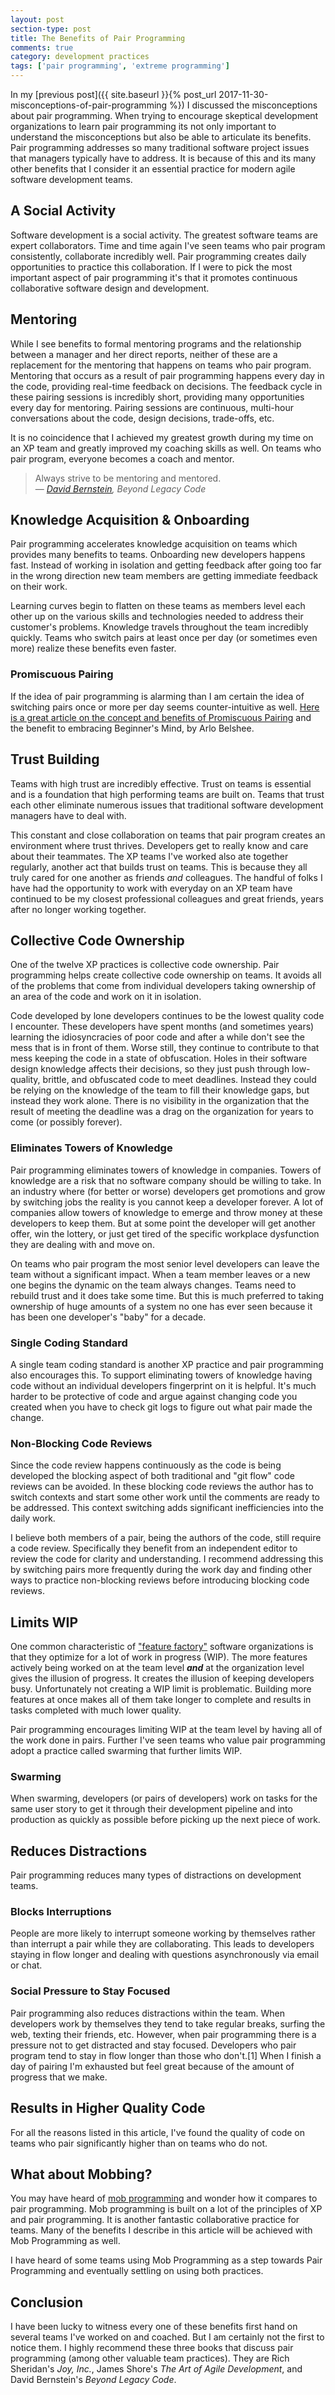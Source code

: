 ```yaml
---
layout: post
section-type: post
title: The Benefits of Pair Programming
comments: true
category: development practices
tags: ['pair programming', 'extreme programming']
---
```


In my [previous post]({{ site.baseurl }}{% post_url 2017-11-30-misconceptions-of-pair-programming %}) I discussed the misconceptions about pair programming. When trying to encourage skeptical development organizations to learn pair programming its not only important to understand the misconceptions but also be able to articulate its benefits. Pair programming addresses so many traditional software project issues that managers typically have to address. It is because of this and its many other benefits that I consider it an essential practice for modern agile software development teams.

## A Social Activity

Software development is a social activity. The greatest software teams are expert collaborators. Time and time again I've seen teams who pair program consistently, collaborate incredibly well. Pair programming creates daily opportunities to practice this collaboration. If I were to pick the most important aspect of pair programming it's that it promotes continuous collaborative software design and development. 

## Mentoring

While I see benefits to formal mentoring programs and the relationship between a manager and her direct reports, neither of these are a replacement for the mentoring that happens on teams who pair program. Mentoring that occurs as a result of pair programming happens every day in the code, providing real-time feedback on decisions. The feedback cycle in these pairing sessions is incredibly short, providing many opportunities every day for mentoring. Pairing sessions are continuous, multi-hour conversations about the code, design decisions, trade-offs, etc. 

It is no coincidence that I achieved my greatest growth during my time on an XP team and greatly improved my coaching skills as well. On teams who pair program, everyone becomes a coach and mentor.

> Always strive to be mentoring and mentored.   
> &mdash; _[David Bernstein](https://twitter.com/ToBeAgile), Beyond Legacy Code_

## Knowledge Acquisition & Onboarding

Pair programming accelerates knowledge acquisition on teams which provides many benefits to teams. Onboarding new developers happens fast. Instead of working in isolation and getting feedback after going too far in the wrong direction new team members are getting immediate feedback on their work. 

Learning curves begin to flatten on these teams as members level each other up on the various skills and technologies needed to address their customer's problems. Knowledge travels throughout the team incredibly quickly. Teams who switch pairs at least once per day (or sometimes even more) realize these benefits even faster.

### Promiscuous Pairing

If the idea of pair programming is alarming than I am certain the idea of switching pairs once or more per day seems counter-intuitive as well. [Here is a great article on the concept and benefits of Promiscuous Pairing](http://csis.pace.edu/~grossman/dcs/XR4-PromiscuousPairing.pdf) and the benefit to embracing Beginner's Mind, by Arlo Belshee. 

## Trust Building

Teams with high trust are incredibly effective. Trust on teams is essential and is a foundation that high performing teams are built on. Teams that trust each other eliminate numerous issues that traditional software development managers have to deal with. 

 This constant and close collaboration on teams that pair program creates an environment where trust thrives. Developers get to really know and care about their teammates. The XP teams I've worked also ate together regularly, another act that builds trust on teams. This is because they all truly cared for one another as friends _and_ colleagues. The handful of folks I have had the opportunity to work with everyday on an XP team have continued to be my closest professional colleagues and great friends, years after no longer working together. 

## Collective Code Ownership

One of the twelve XP practices is collective code ownership. Pair programming helps create collective code ownership on teams. It avoids all of the problems that come from individual developers taking ownership of an area of the code and work on it in isolation.

Code developed by lone developers continues to be the lowest quality code I encounter. These developers have spent months (and sometimes years) learning the idiosyncracies of poor code and after a while don't see the mess that is in front of them. Worse still, they continue to contribute to that mess keeping the code in a state of obfuscation. Holes in their software design knowledge affects their decisions, so they just push through low-quality, brittle, and obfuscated code to meet deadlines. Instead they could be relying on the knowledge of the team to fill their knowledge gaps, but instead they work alone. There is no visibility in the organization that the result of meeting the deadline was a drag on the organization for years to come (or possibly forever). 

### Eliminates Towers of Knowledge

Pair programming eliminates towers of knowledge in companies. Towers of knowledge are a risk that no software company should be willing to take. In an industry where (for better or worse) developers get promotions and grow by switching jobs the reality is you cannot keep a developer forever.  A lot of companies allow towers of knowledge to emerge and throw money at these developers to keep them. But at some point the developer will get another offer, win the lottery, or just get tired of the specific workplace dysfunction they are dealing with and move on. 

On teams who pair program the most senior level developers can leave the team without a significant impact. When a team member leaves or a new one begins the dynamic on the team always changes. Teams need to rebuild trust and it does take some time. But this is much preferred to taking ownership of huge amounts of a system no one has ever seen because it has been one developer's "baby" for a decade. 

### Single Coding Standard

A single team coding standard is another XP practice and pair programming also encourages this. To support eliminating towers of knowledge having code without an individual developers fingerprint on it is helpful. It's much harder to be protective of code and argue against changing code you created when you have to check git logs to figure out what pair made the change.

### Non-Blocking Code Reviews

Since the code review happens continuously as the code is being developed the blocking aspect of both traditional and "git flow" code reviews can be avoided. In these blocking code reviews the author has to switch contexts and start some other work until the comments are ready to be addressed. This context switching adds significant inefficiencies into the daily work. 

I believe both members of a pair, being the authors of the code, still require a code review. Specifically they benefit from an independent editor to review the code for clarity and understanding. I recommend addressing this by switching pairs more frequently during the work day and finding other ways to practice non-blocking reviews before introducing blocking code reviews.

## Limits WIP

One common characteristic of ["feature factory"](https://hackernoon.com/12-signs-youre-working-in-a-feature-factory-44a5b938d6a2) software organizations is that they optimize for a lot of work in progress (WIP). The more features actively being worked on at the team level __*and*__ at the organization level gives the illusion of progress. It creates the illusion of keeping developers busy. Unfortunately not creating a WIP limit is problematic. Building more features at once makes all of them take longer to complete and results in tasks completed with much lower quality. 

Pair programming encourages limiting WIP at the team level by having all of the work done in pairs. Further I've seen teams who value pair programming adopt a practice called swarming that further limits WIP.

### Swarming

When swarming, developers (or pairs of developers) work on tasks for the same user story to get it through their development pipeline and into production as quickly as possible before picking up the next piece of work.

## Reduces Distractions

Pair programming reduces many types of distractions on development teams.

### Blocks Interruptions

People are more likely to interrupt someone working by themselves rather than interrupt a pair while they are collaborating. This leads to developers staying in flow longer and dealing with questions asynchronously via email or chat. 

### Social Pressure to Stay Focused

Pair programming also reduces distractions within the team. When developers work by themselves they tend to take regular breaks, surfing the web, texting their friends, etc. However, when pair programming there is a pressure not to get distracted and stay focused. Developers who pair program tend to stay in flow longer than those who don't.[1] When I finish a day of pairing I'm exhausted but feel great because of the amount of progress that we make.

## Results in Higher Quality Code 

For all the reasons listed in this article, I've found the quality of code on teams who pair significantly higher than on teams who do not. 

## What about Mobbing?

You may have heard of [mob programming](https://en.wikipedia.org/wiki/Mob_programming) and wonder how it compares to pair programming. Mob programming is built on a lot of the principles of XP and pair programming. It is another fantastic collaborative practice for teams. Many of the benefits I describe in this article  will be achieved with Mob Programming as well.

I have heard of some teams using Mob Programming as a step towards Pair Programming and eventually settling on using both practices.

## Conclusion

I have been lucky to witness every one of these benefits first hand on several teams I've worked on and coached. But I am certainly not the first to notice them. I highly recommend these three books that discuss pair programming (among other valuable team practices). They are Rich Sheridan's _Joy, Inc._, James Shore's _The Art of Agile Development_, and David Bernstein's _Beyond Legacy Code_.